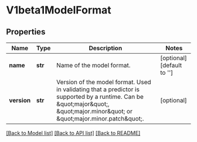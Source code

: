 # V1beta1ModelFormat

## Properties
Name | Type | Description | Notes
------------ | ------------- | ------------- | -------------
**name** | **str** | Name of the model format. | [optional] [default to '']
**version** | **str** | Version of the model format. Used in validating that a predictor is supported by a runtime. Can be \&quot;major\&quot;, \&quot;major.minor\&quot; or \&quot;major.minor.patch\&quot;. | [optional] 

[[Back to Model list]](../README.md#documentation-for-models) [[Back to API list]](../README.md#documentation-for-api-endpoints) [[Back to README]](../README.md)


